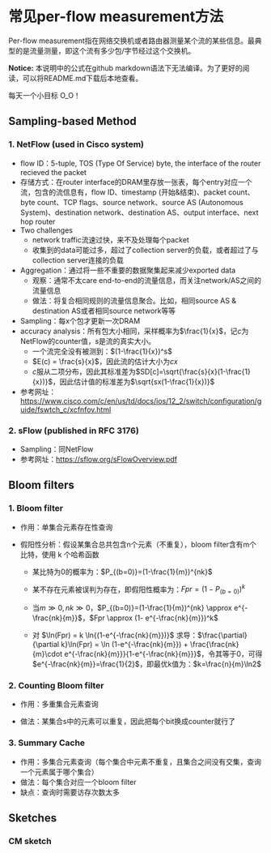 # 常见per-flow measurement方法

Per-flow measurement指在网络交换机或者路由器测量某个流的某些信息。最典型的是流量测量，即这个流有多少包/字节经过这个交换机。

<b>Notice:</b> 本说明中的公式在github markdown语法下无法编译。为了更好的阅读，可以将README.md下载后本地查看。


每天一个小目标 O_O！



## Sampling-based Method

### 1. NetFlow (used in Cisco system)

- flow ID：5-tuple, TOS (Type Of Service) byte, the interface of the router recieved the packet
- 存储方式：在router interface的DRAM里存放一张表，每个entry对应一个流，包含的流信息有，flow ID、timestamp (开始&结束)、packet count、byte count、TCP flags、source network、source AS (Autonomous System)、destination network、destination AS、output interface、next hop router
- Two challenges
  - network traffic流速过快，来不及处理每个packet
  - 收集到的data可能过多，超过了collection server的负载，或者超过了与collection server连接的负载
- Aggregation：通过将一些不重要的数据聚集起来减少exported data
  - 观察：通常不太care end-to-end的流量信息，而关注network/AS之间的流量信息
  - 做法：将复合相同规则的流量信息聚合。比如，相同source AS & destination AS或者相同source network等等
- Sampling：每x个包才更新一次DRAM
- accuracy analysis：所有包大小相同，采样概率为$\frac{1}{x}$，记$c$为NetFlow的counter值，$s$是流的真实大小。
  - 一个流完全没有被测到：$(1-\frac{1}{x})^s$
  - $E(c) = \frac{s}{x}​$，因此流的估计大小为$cx​$
  - $c$服从二项分布，因此其标准差为$SD[c]=\sqrt{\frac{s}{x}(1-\frac{1}{x})}$，因此估计值的标准差为$\sqrt{sx(1-\frac{1}{x})}$
- 参考网址：https://www.cisco.com/c/en/us/td/docs/ios/12_2/switch/configuration/guide/fswtch_c/xcfnfov.html

### 2. sFlow (published in RFC 3176)

- Sampling：同NetFlow
- 参考网址：https://sflow.org/sFlowOverview.pdf

## Bloom filters

### 1. Bloom filter
- 作用：单集合元素存在性查询

- 假阳性分析：假设某集合总共包含n个元素（不重复），bloom filter含有m个比特，使用 k 个哈希函数

  - 某比特为0的概率为：$P_{(b=0)}=(1-\frac{1}{m})^{nk}​$

  - 某不存在元素被误判为存在，即假阳性概率为：$Fpr = (1-P_{(b=0)})^k$

  - 当$m \gg 0, nk \gg 0$，$P_{(b=0)}=(1-\frac{1}{m})^{nk} \approx e^{-\frac{nk}{m}}$，$Fpr \approx (1- e^{-\frac{nk}{m}})^k$

  - 对 $\ln(Fpr) = k \ln{(1-e^{-\frac{nk}{m}})}$ 求导：$\frac{\partial}{\partial k}\ln(Fpr) = \ln (1-e^{-\frac{nk}{m}}) + \frac{\frac{nk}{m}\cdot e^{-\frac{nk}{m}}}{1-e^{-\frac{nk}{m}}}$，令其等于0，可得$e^{-\frac{nk}{m}}=\frac{1}{2}$，即最优k值为：$k=\frac{n}{m}\ln2$

### 2. Counting Bloom filter

- 作用：多重集合元素查询

- 做法：某集合s中的元素可以重复，因此把每个bit换成counter就行了

### 3. Summary Cache
- 作用：多集合元素查询（每个集合中元素不重复，且集合之间没有交集，查询一个元素属于哪个集合）
- 做法：每个集合对应一个bloom filter
- 缺点：查询时需要访存次数太多

## Sketches

### CM sketch

